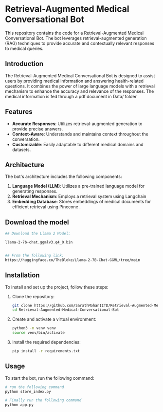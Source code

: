 # Retrieval-Augmented Medical Conversational Bot

This repository contains the code for a Retrieval-Augmented Medical Conversational Bot. The bot leverages retrieval-augmented generation (RAG) techniques to provide accurate and contextually relevant responses to medical queries.


## Introduction

The Retrieval-Augmented Medical Conversational Bot is designed to assist users by providing medical information and answering health-related questions. It combines the power of large language models with a retrieval mechanism to enhance the accuracy and relevance of the responses.
The medical information is fed through a pdf document in Data/ folder
## Features

- **Accurate Responses**: Utilizes retrieval-augmented generation to provide precise answers.
- **Context-Aware**: Understands and maintains context throughout the conversation.
- **Customizable**: Easily adaptable to different medical domains and datasets.

## Architecture

The bot's architecture includes the following components:

1. **Language Model (LLM)**: Utilizes a pre-trained language model for generating responses. 
2. **Retrieval Mechanism**: Employs a retrieval system using Langchain
3. **Embedding Database**: Stores embeddings of medical documents for efficient retrieval using Pinecone .

## Download the model
```bash
## Download the Llama 2 Model:

llama-2-7b-chat.ggmlv3.q4_0.bin


## From the following link:
https://huggingface.co/TheBloke/Llama-2-7B-Chat-GGML/tree/main

```

## Installation

To install and set up the project, follow these steps:

1. Clone the repository:
    ```bash
    git clone https://github.com/SarathMohanIITD/Retrieval-Augmented-Medical-Conversational-Bot.git
    cd Retrieval-Augmented-Medical-Conversational-Bot
    ```

2. Create and activate a virtual environment:
    ```bash
    python3 -m venv venv
    source venv/bin/activate  
    ```

3. Install the required dependencies:
    ```bash
    pip install -r requirements.txt
    ```

## Usage

To start the bot, run the following command:
```bash
# run the following command
python store_index.py
```
```bash
# Finally run the following command
python app.py
```
